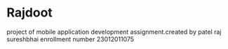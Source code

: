 # Rajdoot
project of mobile application development assignment.created by patel raj sureshbhai enrollment number 23012011075
